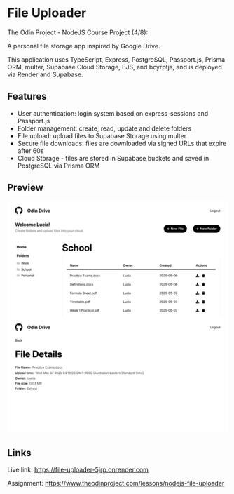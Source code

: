 # File Uploader

The Odin Project - NodeJS Course Project (4/8):

A personal file storage app inspired by Google Drive.

This application uses TypeScript, Express, PostgreSQL, Passport.js, Prisma ORM, multer, Supabase Cloud Storage, EJS, and bcyrptjs, and is deployed via Render and Supabase.

## Features

- User authentication: login system based on express-sessions and Passport.js
- Folder management: create, read, update and delete folders
- File upload: upload files to Supabase Storage using multer
- Secure file downloads: files are downloaded via signed URLs that expire after 60s
- Cloud Storage - files are stored in Supabase buckets and saved in PostgreSQL via Prisma ORM

## Preview

![alt text](/public/images/preview1.png)
![alt text](/public/images/preview2.png)

## Links

Live link: https://file-uploader-5jrp.onrender.com

Assignment: https://www.theodinproject.com/lessons/nodejs-file-uploader
